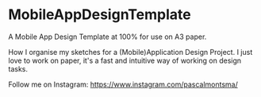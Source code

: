 # MobileAppDesignTemplate
A Mobile App Design Template at 100% for use on A3 paper. 

How I organise my sketches for a (Mobile)Application Design Project. I just love to work on paper, it's a fast and intuitive way of working on design tasks.

Follow me on Instagram: https://www.instagram.com/pascalmontsma/

